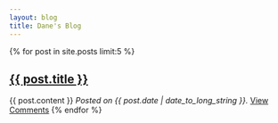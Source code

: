 ```yaml
---
layout: blog                   
title: Dane's Blog
---
```

<p>
  {% for post in site.posts limit:5 %}
    <h2><a href="{{ post.url }}">{{ post.title }}</a></h2>
      {{ post.content }}
    <em>Posted on {{ post.date | date_to_long_string }}.</em>
    <a href="{{ post.url }}#disqus_thread">View Comments</a>
  {% endfor %}
</p>
